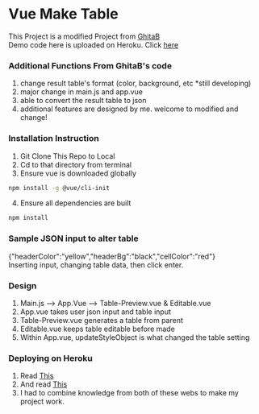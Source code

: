 # Vue Make Table

This Project is a modified Project from [GhitaB](https://github.com/GhitaB/datatables-admin) <br>
Demo code here is uploaded on Heroku. Click [here](https://vuemaketable.herokuapp.com/) <br>

### Additional Functions From GhitaB's code

1. change result table's format (color, background, etc *still developing) <br>
2. major change in main.js and app.vue <br>
3. able to convert the result table to json <br>
4. additional features are designed by me. welcome to modified and change!

### Installation Instruction

1. Git Clone This Repo to Local <br>
2. Cd to that directory from terminal  <br>
3. Ensure vue is downloaded globally <br>

```bash
npm install -g @vue/cli-init
```
4. Ensure all dependencies are built <br>

```bash
npm install
```

### Sample JSON input to alter table
{"headerColor":"yellow","headerBg":"black","cellColor":"red"} <br>
Inserting input, changing table data, then click enter. <br>

### Design 
1. Main.js --> App.Vue --> Table-Preview.vue & Editable.vue <br>
2. App.vue takes user json input and table input <br>
3. Table-Preview.vue generates a table from parent <br>
4. Editable.vue keeps table editable before made <br>
5. Within App.vue, updateStyleObject is what changed the table setting <br>

### Deploying on Heroku

1. Read [This](https://medium.com/netscape/deploying-a-vue-js-2-x-app-to-heroku-in-5-steps-tutorial-a69845ace489)  <br>
2. And read [This](https://medium.com/binarcode/deploying-vue-apps-to-heroku-the-right-way-26b11c1ae5cd)  <br>
3. I had to combine knowledge from both of these webs to make my project work. 
